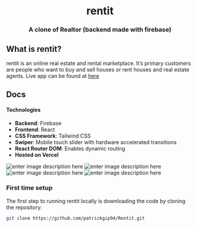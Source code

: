 <div align="center">

# rentit

### A clone of Realtor (backend made with firebase)

</div>

## What is rentit?

rentit is an online real estate and rental marketplace. It’s primary customers are people who want to buy and sell houses or rent houses and real estate agents. Live app can be found at [here](https://rentit-eight.vercel.app/)

## Docs

#### Technologies

- **Backend**: Firebase
- **Frontend**: React
- **CSS Framework**: Tailwind CSS
- **Swiper**: Mobile touch slider with hardware accelerated transitions
- **React Router DOM**: Enables dynamic routing 
- **Hosted on Vercel**


![enter image description here](https://i.imgur.com/tYvZn98.png)
![enter image description here](https://i.imgur.com/ePzjqJV.png)
![enter image description here](https://i.imgur.com/3L57Qg0.png)
![enter image description here](https://i.imgur.com/Ws3YvN0.png)
### First time setup

The first step to running rentit locally is downloading the code by cloning the repository:

```sh
git clone https://github.com/patrickgip94/Rentit.git
```

```
